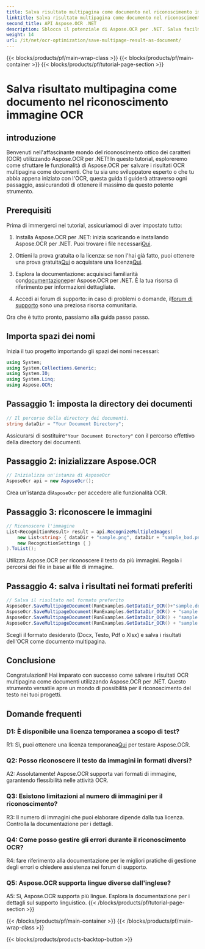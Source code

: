 ```yaml
---
title: Salva risultato multipagina come documento nel riconoscimento immagine OCR
linktitle: Salva risultato multipagina come documento nel riconoscimento immagine OCR
second_title: API Aspose.OCR .NET
description: Sblocca il potenziale di Aspose.OCR per .NET. Salva facilmente i risultati OCR di più pagine come documenti con questa guida passo passo completa.
weight: 14
url: /it/net/ocr-optimization/save-multipage-result-as-document/
---
```


{{< blocks/products/pf/main-wrap-class >}}
{{< blocks/products/pf/main-container >}}
{{< blocks/products/pf/tutorial-page-section >}}

# Salva risultato multipagina come documento nel riconoscimento immagine OCR

## introduzione

Benvenuti nell'affascinante mondo del riconoscimento ottico dei caratteri (OCR) utilizzando Aspose.OCR per .NET! In questo tutorial, esploreremo come sfruttare le funzionalità di Aspose.OCR per salvare i risultati OCR multipagina come documenti. Che tu sia uno sviluppatore esperto o che tu abbia appena iniziato con l'OCR, questa guida ti guiderà attraverso ogni passaggio, assicurandoti di ottenere il massimo da questo potente strumento.

## Prerequisiti

Prima di immergerci nel tutorial, assicuriamoci di aver impostato tutto:

1.  Installa Aspose.OCR per .NET: inizia scaricando e installando Aspose.OCR per .NET. Puoi trovare i file necessari[Qui](https://releases.aspose.com/ocr/net/).

2.  Ottieni la prova gratuita o la licenza: se non l'hai già fatto, puoi ottenere una prova gratuita[Qui](https://releases.aspose.com/) o acquistare una licenza[Qui](https://purchase.aspose.com/buy).

3.  Esplora la documentazione: acquisisci familiarità con[documentazione](https://reference.aspose.com/ocr/net/)per Aspose.OCR per .NET. È la tua risorsa di riferimento per informazioni dettagliate.

4.  Accedi ai forum di supporto: in caso di problemi o domande, il[forum di supporto](https://forum.aspose.com/c/ocr/16) sono una preziosa risorsa comunitaria.

Ora che è tutto pronto, passiamo alla guida passo passo.

## Importa spazi dei nomi

Inizia il tuo progetto importando gli spazi dei nomi necessari:

```csharp
using System;
using System.Collections.Generic;
using System.IO;
using System.Linq;
using Aspose.OCR;
```

## Passaggio 1: imposta la directory dei documenti

```csharp
// Il percorso della directory dei documenti.
string dataDir = "Your Document Directory";
```

 Assicurarsi di sostituire`"Your Document Directory"` con il percorso effettivo della directory dei documenti.

## Passaggio 2: inizializzare Aspose.OCR

```csharp
// Inizializza un'istanza di AsposeOcr
AsposeOcr api = new AsposeOcr();
```

 Crea un'istanza di`AsposeOcr` per accedere alle funzionalità OCR.

## Passaggio 3: riconoscere le immagini

```csharp
// Riconoscere l'immagine
List<RecognitionResult> result = api.RecognizeMultipleImages(
    new List<string> { dataDir + "sample.png", dataDir + "sample_bad.png" },
    new RecognitionSettings { }
).ToList();
```

Utilizza Aspose.OCR per riconoscere il testo da più immagini. Regola i percorsi dei file in base ai file di immagine.

## Passaggio 4: salva i risultati nei formati preferiti

```csharp
// Salva il risultato nel formato preferito
AsposeOcr.SaveMultipageDocument(RunExamples.GetDataDir_OCR()+"sample.docx", SaveFormat.Docx, result);
AsposeOcr.SaveMultipageDocument(RunExamples.GetDataDir_OCR() + "sample.txt", SaveFormat.Text, result);
AsposeOcr.SaveMultipageDocument(RunExamples.GetDataDir_OCR() + "sample.pdf", SaveFormat.Pdf, result);
AsposeOcr.SaveMultipageDocument(RunExamples.GetDataDir_OCR() + "sample.xlsx", SaveFormat.Xlsx, result);
```

Scegli il formato desiderato (Docx, Testo, Pdf o Xlsx) e salva i risultati dell'OCR come documento multipagina.

## Conclusione

Congratulazioni! Hai imparato con successo come salvare i risultati OCR multipagina come documenti utilizzando Aspose.OCR per .NET. Questo strumento versatile apre un mondo di possibilità per il riconoscimento del testo nei tuoi progetti.

## Domande frequenti

### D1: È disponibile una licenza temporanea a scopo di test?

 R1: Sì, puoi ottenere una licenza temporanea[Qui](https://purchase.aspose.com/temporary-license/) per testare Aspose.OCR.

### Q2: Posso riconoscere il testo da immagini in formati diversi?

A2: Assolutamente! Aspose.OCR supporta vari formati di immagine, garantendo flessibilità nelle attività OCR.

### Q3: Esistono limitazioni al numero di immagini per il riconoscimento?

R3: Il numero di immagini che puoi elaborare dipende dalla tua licenza. Controlla la documentazione per i dettagli.

### Q4: Come posso gestire gli errori durante il riconoscimento OCR?

R4: fare riferimento alla documentazione per le migliori pratiche di gestione degli errori o chiedere assistenza nei forum di supporto.

### Q5: Aspose.OCR supporta lingue diverse dall'inglese?

A5: Sì, Aspose.OCR supporta più lingue. Esplora la documentazione per i dettagli sul supporto linguistico.
{{< /blocks/products/pf/tutorial-page-section >}}

{{< /blocks/products/pf/main-container >}}
{{< /blocks/products/pf/main-wrap-class >}}

{{< blocks/products/products-backtop-button >}}
